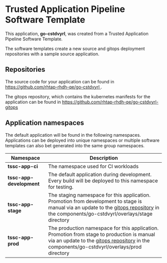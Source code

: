 # Trusted Application Pipeline Software Template

This application, **go-cstdvyrl**, was created from a Trusted Application Pipeline Software Template.

The software templates create a new source and gitops deployment repositories with a sample source application. 

## Repositories

The source code for your application can be found in [https://github.com/rhtap-rhdh-qe/go-cstdvyrl ](https://github.com/rhtap-rhdh-qe/go-cstdvyrl ).
 
The gitops repository, which contains the kubernetes manifests for the application can be found in 
[https://github.com/rhtap-rhdh-qe/go-cstdvyrl-gitops ](https://github.com/rhtap-rhdh-qe/go-cstdvyrl-gitops ) 

## Application namespaces 

The default application will be found in the following namespaces. Applications can be deployed into unique namespaces or multiple software templates can also bet generated into the same group namespaces.  

|  Namespace   |  Description   |  
| -------- | -------- |
| **tssc-app-ci** | The namespace used for CI workloads |
| **tssc-app-development** | The default application during development. Every build will be deployed to this namespace for testing. |
| **tssc-app-stage** | The staging namespace for this application. Promotion from development to stage is manual via an update to the [gitops repository](https://github.com/rhtap-rhdh-qe/go-cstdvyrl-gitops ) in the components/go-cstdvyrl/overlays/stage directory |
| **tssc-app-prod** | The production namespace for this application. Promotion from stage to production is manual via an update to the [gitops repository](https://github.com/rhtap-rhdh-qe/go-cstdvyrl-gitops ) in the components/go-cstdvyrl/overlays/prod directory |